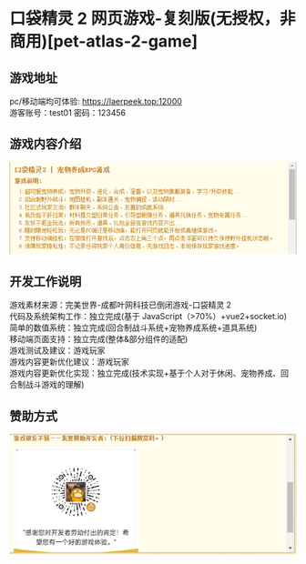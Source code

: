 # 口袋精灵 2 网页游戏-复刻版(无授权，非商用)[pet-atlas-2-game]

## 游戏地址

pc/移动端均可体验: https://laerpeek.top:12000  
游客账号：test01 密码：123456

## 游戏内容介绍

![说明](https://github.com/laerpeeK/pet-atlas-2-game/blob/main/1.png)

## 开发工作说明

游戏素材来源：完美世界-成都叶网科技已倒闭游戏-口袋精灵 2  
代码及系统架构工作：独立完成(基于 JavaScript（>70%）+vue2+socket.io)  
简单的数值系统：独立完成(回合制战斗系统+宠物养成系统+道具系统)  
移动端页面支持：独立完成(整体&部分组件的适配)  
游戏测试及建议：游戏玩家  
游戏内容更新优化建议：游戏玩家  
游戏内容更新优化实现：独立完成(技术实现+基于个人对于休闲、宠物养成、回合制战斗游戏的理解)  

## 赞助方式

![赞赏](https://github.com/laerpeeK/pet-atlas-2-game/blob/main/2.png)
